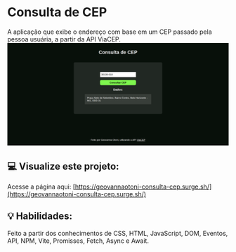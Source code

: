 # Consulta de CEP
A aplicação que exibe o endereço com base em um CEP passado pela pessoa usuária, a partir da API ViaCEP.
<img src="./consulta-cep.png">

## :computer: Visualize este projeto:
Acesse a página aqui:
[https://geovannaotoni-consulta-cep.surge.sh/](https://geovannaotoni-consulta-cep.surge.sh/)

## :bulb: Habilidades:
Feito a partir dos conhecimentos de CSS, HTML, JavaScript, DOM, Eventos, API, NPM, Vite, Promisses, Fetch, Async e Await.